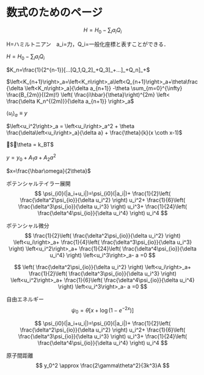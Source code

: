 # 数式のためのページ


$$
H=H_0-\sum_{i}a_iQ_i
$$


H=ハミルトニアン　a_i=力，Q_i=一般化座標と表すことができる．

$H=H_0-\sum_{i}a_iQ_i$

$K_n=\frac{1}{2^{n-1}}[...[Q_1,Q_2]_+Q_3]_+...]_+Q_n]_+$

$\left<K_{n+1}\right>_a=\left<K_n\right>_a\left<Q_{n+1}\right>_a+\theta\frac{\delta \left<K_n\right>_a}{\delta a_{n+1}}
-\theta \sum_{m=0}^{\infty} \frac{B_{2m}}{(2m)!} \left( \frac{i\hbar}{\theta}\right)^{2m} \left< \frac{\delta K_n^{(2m)}}{\delta a_{n+1}} \right>_a$


$\left<u_i\right>_a \equiv y$

$\left<u_i^2\right>_a = \left<u_i\right>_a^2 + \theta \frac{\delta\left<u_i\right>_a}{\delta a} + \frac{\theta}{k}(x \coth x-1)$

$\theta = k_BT$

$y=y_0+A_1a+A_2a^2$

$x=\frac{\hbar\omega}{2\theta}$

ポテンシャルテイラー展開
$$
\psi_{i0}(|a_i+u_i|)=\psi_{i0}(|a_i|)+
\frac{1}{2}\left( \frac{\delta^2\psi_{io}}{\delta u_i^2} \right) u_i^2+
\frac{1}{6}\left( \frac{\delta^3\psi_{io}}{\delta u_i^3} \right) u_i^3+
\frac{1}{24}\left( \frac{\delta^4\psi_{io}}{\delta u_i^4} \right) u_i^4
$$

ポテンシャル微分
$$
\frac{1}{2}\left( \frac{\delta^2\psi_{io}}{\delta u_i^2} \right) \left<u_i\right>_a+
\frac{1}{4}\left( \frac{\delta^3\psi_{io}}{\delta u_i^3} \right) \left<u_i^2\right>_a+
\frac{1}{24}\left( \frac{\delta^4\psi_{io}}{\delta u_i^4} \right) \left<u_i^3\right>_a- a =0
$$

$$
\left( \frac{\delta^2\psi_{io}}{\delta u_i^2} \right) \left<u_i\right>_a+
\frac{1}{2}\left( \frac{\delta^3\psi_{io}}{\delta u_i^3} \right) \left<u_i^2\right>_a+
\frac{1}{6}\left( \frac{\delta^4\psi_{io}}{\delta u_i^4} \right) \left<u_i^3\right>_a- a =0
$$

自由エネルギー
$$
\psi_0 = \theta[x+\log{(1-e^{-2x})}]
$$

$$
\psi_{i0}(|a_i+u_i|)=\psi_{i0}(|a_i|)+
\frac{1}{2}\left( \frac{\delta^2\psi_{io}}{\delta u_i^2} \right) u_i^2+
\frac{1}{6}\left( \frac{\delta^3\psi_{io}}{\delta u_i^3} \right) u_i^3+
\frac{1}{24}\left( \frac{\delta^4\psi_{io}}{\delta u_i^4} \right) u_i^4
$$

原子間距離
$$
y_0^2 \approx \frac{2\gamma\theta^2}{3k^3}A
$$
